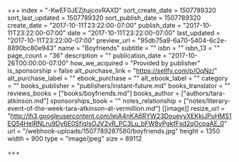+++
index = "-KwEF0JEZjtujcovRAXD"
sort_create_date = 1507789320
sort_last_updated = 1507789320
sort_publish_date = 1507789320
create_date = "2017-10-11T23:22:00-07:00"
publish_date = "2017-10-11T23:22:00-07:00"
date = "2017-10-11T23:22:00-07:00"
last_updated = "2017-10-11T23:22:00-07:00"
preview_url = "95db75a9-6a70-5404-6c2e-8890bc80e943"
name = "Boyfriends"
subtitle = ""
isbn = ""
isbn_13 = ""
page_count = "36"
description = ""
publication_date = "2017-10-26T00:00:00-07:00"
how_we_acquired = "Provided by publisher"
is_sponsorship = false
alt_purchase_link = "https://sellfy.com/p/OqNz/"
alt_purchase_label = ""
ebook_purchase = ""
alt_ebook_label = ""
category = ""
books_publisher = "publishers/instant-future.md"
books_translator = ""
reviews_books = ["books/boyfriends.md"]
books_author = ["authors/tara-atkinson.md"]
sponsorships_book = ""
notes_relationship = ["notes/literary-event-of-the-week-tara-atkinson-at-vermillion.md"]
[[image]]
resize_url = "http://lh3.googleusercontent.com/IejA4nKA6RYW23DoueyyXEKkjJPuHMS1EQ54HelRNLru9Dy6E0SfjgIsOJV2vR_PC3Lu_bFW8vPgkfFsd2qOcpaAE_0"
url = "/webhook-uploads/1507789287580/boyfriends.jpg"
height = 1350
width = 900
type = "image/jpeg"
size = 89112

+++
